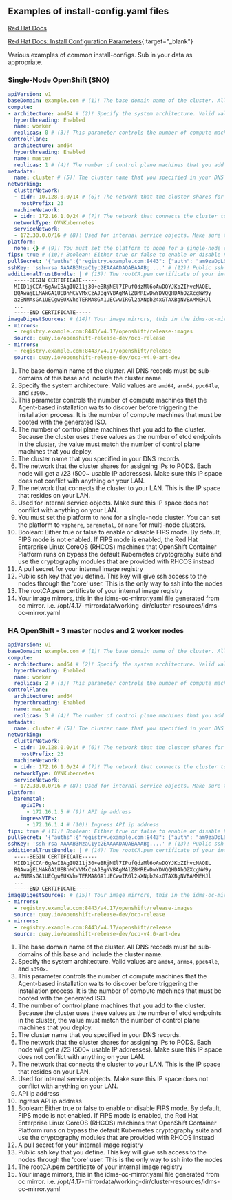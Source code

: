 ## Examples of install-config.yaml files

[Red Hat Docs](https://docs.redhat.com/en/documentation/openshift_container_platform/4.17/html/installing_an_on-premise_cluster_with_the_agent-based_installer/preparing-to-install-with-agent-based-installer#installation-bare-metal-agent-installer-config-yaml_preparing-to-install-with-agent-based-installer)

[Red Hat Docs: Install Configuration Parameters](https://docs.redhat.com/en/documentation/openshift_container_platform/4.17/html/installing_an_on-premise_cluster_with_the_agent-based_installer/installation-config-parameters-agent#installation-configuration-parameters_installation-config-parameters-agent){:target="_blank"}

Various examples of common install-configs. Sub in your data as appropriate.

### Single-Node OpenShift (SNO)

```yaml title="install-config.yaml: SNO cluster"
apiVersion: v1
baseDomain: example.com # (1)! The base domain name of the cluster. All DNS records must be sub-domains of this base and include the cluster name.
compute:
- architecture: amd64 # (2)! Specify the system architecture. Valid values are amd64, arm64, ppc64le, and s390x.
  hyperthreading: Enabled
  name: worker
  replicas: 0 # (3)! This parameter controls the number of compute machines that the Agent-based installation waits to discover before triggering the installation process. It is the number of compute machines that must be booted with the generated ISO.
controlPlane:
  architecture: amd64
  hyperthreading: Enabled
  name: master
  replicas: 1 # (4)! The number of control plane machines that you add to the cluster. Because the cluster uses these values as the number of etcd endpoints in the cluster, the value must match the number of control plane machines that you deploy.
metadata:
  name: cluster # (5)! The cluster name that you specified in your DNS records.
networking:
  clusterNetwork:
  - cidr: 10.128.0.0/14 # (6)! The network that the cluster shares for assigning IPs to PODS. Each node will get a /23 (500~ usable IP addresses). Make sure this IP space does not conflict with anything on your LAN.
    hostPrefix: 23
  machineNetwork:
  - cidr: 172.16.1.0/24 # (7)! The network that connects the cluster to your LAN. This is the IP space that resides on your LAN.
  networkType: OVNKubernetes
  serviceNetwork:
  - 172.30.0.0/16 # (8)! Used for internal service objects. Make sure this IP space does not conflict with anything on your LAN.
platform:
  none: {} # (9)! You must set the platform to none for a single-node cluster. You can set the platform to vsphere, baremetal, or none for multi-node clusters.
fips: true # (10)! Boolean: Either true or false to enable or disable FIPS mode. By default, FIPS mode is not enabled. If FIPS mode is enabled, the Red Hat Enterprise Linux CoreOS (RHCOS) machines that OpenShift Container Platform runs on bypass the default Kubernetes cryptography suite and use the cryptography modules that are provided with RHCOS instead
pullSecret: '{"auths":{"registry.example.com:8443": {"auth": "am9zaDpLSW....","email": ""}}}' # (11)! A pull secret for your internal image registry
sshKey: 'ssh-rsa AAAAB3NzaC1yc2EAAAADAQABAAABg....' # (12)! Public ssh key that you define. This key will give ssh access to the nodes through the 'core' user. This is the only way to ssh into the nodes
additionalTrustBundle: | # (13)! The rootCA.pem certificate of your internal image registry
  -----BEGIN CERTIFICATE-----
  MIID1jCCAr6gAwIBAgIUZ11j30+eBRjNEl7IPufQdzMl6oAwDQYJKoZIhvcNAQEL
  BQAwajELMAkGA1UEBhMCVVMxCzAJBgNVBAgMAlZBMREwDwYDVQQHDAhOZXcgWW9y
  azENMAsGA1UECgwEUXVheTERMA8GA1UECwwIRGl2aXNpb24xGTAXBgNVBAMMEHJl
  ...
  -----END CERTIFICATE----- 
imageDigestSources: # (14)! Your image mirrors, this in the idms-oc-mirror.yaml file generated from oc mirror. i.e. /opt/4.17-mirrordata/working-dir/cluster-resources/idms-oc-mirror.yaml 
- mirrors:
  - registry.example.com:8443/v4.17/openshift/release-images
  source: quay.io/openshift-release-dev/ocp-release
- mirrors:
  - registry.example.com:8443/v4.17/openshift/release
  source: quay.io/openshift-release-dev/ocp-v4.0-art-dev
```

1. The base domain name of the cluster. All DNS records must be sub-domains of this base and include the cluster name.
2. Specify the system architecture. Valid values are `amd64`, `arm64`, `ppc64le`, and `s390x`.
3. This parameter controls the number of compute machines that the Agent-based installation waits to discover before triggering the installation process. It is the number of compute machines that must be booted with the generated ISO.
4. The number of control plane machines that you add to the cluster. Because the cluster uses these values as the number of etcd endpoints in the cluster, the value must match the number of control plane machines that you deploy.
5. The cluster name that you specified in your DNS records.
6. The network that the cluster shares for assigning IPs to PODS. Each node will get a /23 (500~ usable IP addresses). Make sure this IP space does not conflict with anything on your LAN.
7. The network that connects the cluster to your LAN. This is the IP space that resides on your LAN.
8. Used for internal service objects. Make sure this IP space does not conflict with anything on your LAN.
9.  You must set the platform to `none` for a single-node cluster. You can set the platform to `vsphere`, `baremetal`, or `none` for multi-node clusters.
10. Boolean: Either true or false to enable or disable FIPS mode. By default, FIPS mode is not enabled. If FIPS mode is enabled, the Red Hat Enterprise Linux CoreOS (RHCOS) machines that OpenShift Container Platform runs on bypass the default Kubernetes cryptography suite and use the cryptography modules that are provided with RHCOS instead
11. A pull secret for your internal image registry
12. Public ssh key that you define. This key will give ssh access to the nodes through the 'core' user. This is the only way to ssh into the nodes
13. The rootCA.pem certificate of your internal image registry
14. Your image mirrors, this in the idms-oc-mirror.yaml file generated from oc mirror. i.e. /opt/4.17-mirrordata/working-dir/cluster-resources/idms-oc-mirror.yaml 

### HA OpenShift - 3 master nodes and 2 worker nodes

```yaml title="install-config.yaml: HA cluster"
apiVersion: v1
baseDomain: example.com # (1)! The base domain name of the cluster. All DNS records must be sub-domains of this base and include the cluster name.
compute:
- architecture: amd64 # (2)! Specify the system architecture. Valid values are amd64, arm64, ppc64le, and s390x.
  hyperthreading: Enabled
  name: worker
  replicas: 2 # (3)! This parameter controls the number of compute machines that the Agent-based installation waits to discover before triggering the installation process. It is the number of compute machines that must be booted with the generated ISO.
controlPlane:
  architecture: amd64
  hyperthreading: Enabled
  name: master
  replicas: 3 # (4)! The number of control plane machines that you add to the cluster. Because the cluster uses these values as the number of etcd endpoints in the cluster, the value must match the number of control plane machines that you deploy.
metadata:
  name: cluster # (5)! The cluster name that you specified in your DNS records.
networking:
  clusterNetwork:
  - cidr: 10.128.0.0/14 # (6)! The network that the cluster shares for assigning IPs to PODS. Each node will get a /23 (500~ usable IP addresses). Make sure this IP space does not conflict with anything on your LAN.
    hostPrefix: 23
  machineNetwork:
  - cidr: 172.16.1.0/24 # (7)! The network that connects the cluster to your LAN. This is the IP space that resides on your LAN.
  networkType: OVNKubernetes
  serviceNetwork:
  - 172.30.0.0/16 # (8)! Used for internal service objects. Make sure this IP space does not conflict with anything on your LAN.
platform:
  baremetal:
    apiVIPs:
      - 172.16.1.5 # (9)! API ip address
    ingressVIPs:
      - 172.16.1.4 # (10)! Ingress API ip address
fips: true # (11)! Boolean: Either true or false to enable or disable FIPS mode. By default, FIPS mode is not enabled. If FIPS mode is enabled, the Red Hat Enterprise Linux CoreOS (RHCOS) machines that OpenShift Container Platform runs on bypass the default Kubernetes cryptography suite and use the cryptography modules that are provided with RHCOS instead
pullSecret: '{"auths":{"registry.example.com:8443": {"auth": "am9zaDpLSW....","email": ""}}}' # (12)! A pull secret for your internal image registry
sshKey: 'ssh-rsa AAAAB3NzaC1yc2EAAAADAQABAAABg....' # (13)! Public ssh key that you define. This key will give ssh access to the nodes through the 'core' user. This is the only way to ssh into the nodes
additionalTrustBundle: | # (14)! The rootCA.pem certificate of your internal image registry
  -----BEGIN CERTIFICATE-----
  MIID1jCCAr6gAwIBAgIUZ11j30+eBRjNEl7IPufQdzMl6oAwDQYJKoZIhvcNAQEL
  BQAwajELMAkGA1UEBhMCVVMxCzAJBgNVBAgMAlZBMREwDwYDVQQHDAhOZXcgWW9y
  azENMAsGA1UECgwEUXVheTERMA8GA1UECwwIRGl2aXNpb24xGTAXBgNVBAMMEHJl
  ...
  -----END CERTIFICATE----- 
imageDigestSources: # (15)! Your image mirrors, this in the idms-oc-mirror.yaml file generated from oc mirror. i.e. /opt/4.17-mirrordata/working-dir/cluster-resources/idms-oc-mirror.yaml 
- mirrors:
  - registry.example.com:8443/v4.17/openshift/release-images
  source: quay.io/openshift-release-dev/ocp-release
- mirrors:
  - registry.example.com:8443/v4.17/openshift/release
  source: quay.io/openshift-release-dev/ocp-v4.0-art-dev
```

1. The base domain name of the cluster. All DNS records must be sub-domains of this base and include the cluster name.
2. Specify the system architecture. Valid values are `amd64`, `arm64`, `ppc64le`, and `s390x`.
3. This parameter controls the number of compute machines that the Agent-based installation waits to discover before triggering the installation process. It is the number of compute machines that must be booted with the generated ISO.
4. The number of control plane machines that you add to the cluster. Because the cluster uses these values as the number of etcd endpoints in the cluster, the value must match the number of control plane machines that you deploy.
5. The cluster name that you specified in your DNS records.
6. The network that the cluster shares for assigning IPs to PODS. Each node will get a /23 (500~ usable IP addresses). Make sure this IP space does not conflict with anything on your LAN.
7. The network that connects the cluster to your LAN. This is the IP space that resides on your LAN.
8. Used for internal service objects. Make sure this IP space does not conflict with anything on your LAN.
9. API ip address
10. Ingress API ip address
11. Boolean: Either true or false to enable or disable FIPS mode. By default, FIPS mode is not enabled. If FIPS mode is enabled, the Red Hat Enterprise Linux CoreOS (RHCOS) machines that OpenShift Container Platform runs on bypass the default Kubernetes cryptography suite and use the cryptography modules that are provided with RHCOS instead
12. A pull secret for your internal image registry
13. Public ssh key that you define. This key will give ssh access to the nodes through the 'core' user. This is the only way to ssh into the nodes
14. The rootCA.pem certificate of your internal image registry
15. Your image mirrors, this in the idms-oc-mirror.yaml file generated from oc mirror. i.e. /opt/4.17-mirrordata/working-dir/cluster-resources/idms-oc-mirror.yaml